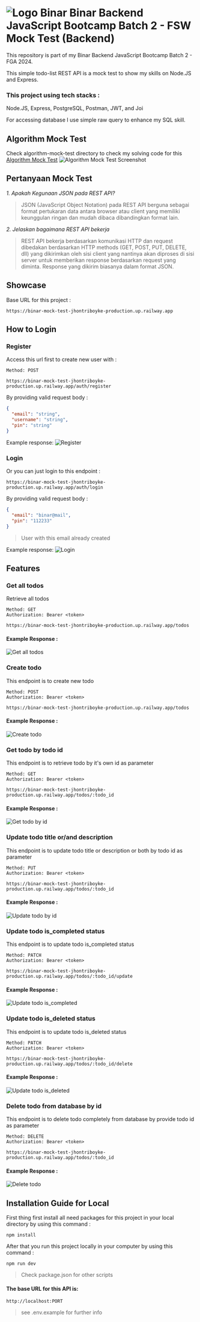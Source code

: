 # ![Logo Binar](./screenshots/logo_binar.png) Binar Backend JavaScript Bootcamp Batch 2 - FSW Mock Test (Backend)

This repository is part of my Binar Backend JavaScript Bootcamp Batch 2 - FGA 2024.

This simple todo-list REST API is a mock test to show my skills on Node.JS and Express.

### This project using tech stacks :

Node.JS, Express, PostgreSQL, Postman, JWT, and Joi

For accessing database I use simple raw query to enhance my SQL skill.

## Algorithm Mock Test

Check algorithm-mock-test directory to check my solving code for this [Algorithm Mock Test](https://www.hackerrank.com/test/143hd7jsid6/questions)
![Algorithm Mock Test Screenshot](./screenshots/algorithm-mock-test.png)

## Pertanyaan Mock Test

_1. Apakah Kegunaan JSON pada REST API?_

> JSON (JavaScript Object Notation) pada REST API berguna sebagai format pertukaran data antara browser atau client yang memiliki keunggulan ringan dan mudah dibaca dibandingkan format lain.

_2. Jelaskan bagaimana REST API bekerja_

> REST API bekerja berdasarkan komunikasi HTTP dan request dibedakan berdasarkan HTTP methods (GET, POST, PUT, DELETE, dll) yang dikirimkan oleh sisi client yang nantinya akan diproses di sisi server untuk memberikan response berdasarkan request yang diminta. Response yang dikirim biasanya dalam format JSON.

## Showcase

Base URL for this project :

```
https://binar-mock-test-jhontriboyke-production.up.railway.app
```

## How to Login

### Register

Access this url first to create new user with :

```
Method: POST

https://binar-mock-test-jhontriboyke-production.up.railway.app/auth/register
```

By providing valid request body :

```json
{
  "email": "string",
  "username": "string",
  "pin": "string"
}
```

Example response:
![Register](./screenshots/user_created.png)

### Login

Or you can just login to this endpoint :

```
https://binar-mock-test-jhontriboyke-production.up.railway.app/auth/login
```

By providing valid request body :

```json
{
  "email": "binar@mail",
  "pin": "112233"
}
```

> User with this email already created

Example response:
![Login](./screenshots/login_success.png)

## Features

### Get all todos

Retrieve all todos

```
Method: GET
Authorization: Bearer <token>

https://binar-mock-test-jhontriboyke-production.up.railway.app/todos
```

#### Example Response :

![Get all todos](./screenshots/get_all_todos.png)

### Create todo

This endpoint is to create new todo

```
Method: POST
Authorization: Bearer <token>

https://binar-mock-test-jhontriboyke-production.up.railway.app/todos
```

#### Example Response :

![Create todo](./screenshots/create_todo.png)

### Get todo by todo id

This endpoint is to retrieve todo by it's own id as parameter

```
Method: GET
Authorization: Bearer <token>

https://binar-mock-test-jhontriboyke-production.up.railway.app/todos/:todo_id
```

#### Example Response :

![Get todo by id](./screenshots/get_todo_by_id.png)

### Update todo title or/and description

This endpoint is to update todo title or description or both by todo id as parameter

```
Method: PUT
Authorization: Bearer <token>

https://binar-mock-test-jhontriboyke-production.up.railway.app/todos/:todo_id
```

#### Example Response :

![Update todo by id](./screenshots/update_todo.png)

### Update todo is_completed status

This endpoint is to update todo is_completed status

```
Method: PATCH
Authorization: Bearer <token>

https://binar-mock-test-jhontriboyke-production.up.railway.app/todos/:todo_id/update
```

#### Example Response :

![Update todo is_completed](./screenshots/update_todo_is_completed.png)

### Update todo is_deleted status

This endpoint is to update todo is_deleted status

```
Method: PATCH
Authorization: Bearer <token>

https://binar-mock-test-jhontriboyke-production.up.railway.app/todos/:todo_id/delete
```

#### Example Response :

![Update todo is_deleted](./screenshots/update_todo_is_deleted.png)

### Delete todo from database by id

This endpoint is to delete todo completely from database by provide todo id as parameter

```
Method: DELETE
Authorization: Bearer <token>

https://binar-mock-test-jhontriboyke-production.up.railway.app/todos/:todo_id
```

#### Example Response :

![Delete todo](./screenshots/todo_deleted.png)

## Installation Guide for Local

First thing first install all need packages for this project in your local directory by using this command :

```
npm install
```

After that you run this project locally in your computer by using this command :

```
npm run dev
```

> Check package.json for other scripts

#### The base URL for this API is:

```
http://localhost:PORT
```

> see .env.example for further info
